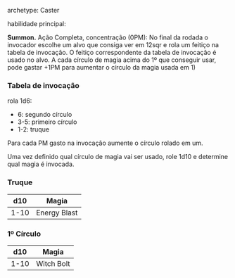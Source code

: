 archetype: Caster

habilidade principal:

**Summon.** Ação Completa, concentração (0PM): No final da rodada o invocador escolhe um alvo que consiga ver em 12sqr e rola um feitiço na tabela de invocação. O feitiço correspondente da tabela de invocação é usado no alvo. A cada círculo de magia acima do 1º que conseguir usar, pode gastar +1PM para aumentar o círculo da magia usada em 1)

### Tabela de invocação
rola 1d6:
- 6: segundo círculo
- 3-5: primeiro círculo
- 1-2: truque

Para cada PM gasto na invocação aumente o círculo rolado em um.

Uma vez definido qual círculo de magia vai ser usado, role 1d10 e determine qual magia é invocada.

### Truque
| d10  | Magia        |
| ---- | ------------ |
| 1-10 | Energy Blast |

### 1º Círculo
| d10  | Magia      |
| ---- | ---------- |
| 1-10 | Witch Bolt | 
